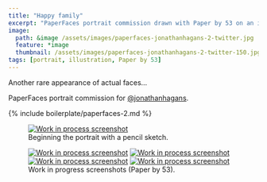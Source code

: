 ```yaml
---
title: "Happy family"
excerpt: "PaperFaces portrait commission drawn with Paper by 53 on an iPad."
image: 
  path: &image /assets/images/paperfaces-jonathanhagans-2-twitter.jpg 
  feature: *image
  thumbnail: /assets/images/paperfaces-jonathanhagans-2-twitter-150.jpg
tags: [portrait, illustration, Paper by 53]
---
```


Another rare appearance of actual faces…

PaperFaces portrait commission for <a href="https://twitter.com/jonathanhagans">@jonathanhagans</a>.

{% include boilerplate/paperfaces-2.md %}

<figure>
	<a href="/assets/images/paperfaces-jonathanhagans-2-process-1-lg.jpg"><img src="/assets/images/paperfaces-jonathanhagans-2-process-1-750.jpg" alt="Work in process screenshot"></a>
	<figcaption>Beginning the portrait with a pencil sketch.</figcaption>
</figure>

<figure class="half">
	<a href="/assets/images/paperfaces-jonathanhagans-2-process-2-lg.jpg"><img src="/assets/images/paperfaces-jonathanhagans-2-process-2-600.jpg" alt="Work in process screenshot"></a>
	<a href="/assets/images/paperfaces-jonathanhagans-2-process-3-lg.jpg"><img src="/assets/images/paperfaces-jonathanhagans-2-process-3-600.jpg" alt="Work in process screenshot"></a>
	<a href="/assets/images/paperfaces-jonathanhagans-2-process-4-lg.jpg"><img src="/assets/images/paperfaces-jonathanhagans-2-process-4-600.jpg" alt="Work in process screenshot"></a>
	<a href="/assets/images/paperfaces-jonathanhagans-2-process-5-lg.jpg"><img src="/assets/images/paperfaces-jonathanhagans-2-process-5-600.jpg" alt="Work in process screenshot"></a>
	<figcaption>Work in progress screenshots (Paper by 53).</figcaption>
</figure>
